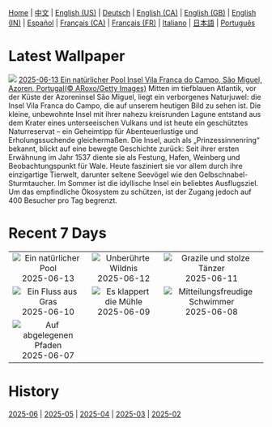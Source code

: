 [Home](../README.md) | [中文](zh-CN.md) | [English (US)](en-US.md) | [Deutsch](de-DE.md) | [English (CA)](en-CA.md) | [English (GB)](en-GB.md) | [English (IN)](en-IN.md) | [Español](es-ES.md) | [Français (CA)](fr-CA.md) | [Français (FR)](fr-FR.md) | [Italiano](it-IT.md) | [日本語](ja-JP.md) | [Português](pt-BR.md)

# Latest Wallpaper
![](https://www.bing.com/th?id=OHR.SanMiguelAzores_DE-DE1015486500_UHD.jpg)
[2025-06-13 Ein natürlicher Pool Insel Vila Franca do Campo, São Miguel, Azoren, Portugal(© ARoxo/Getty Images)](https://www.bing.com/th?id=OHR.SanMiguelAzores_DE-DE1015486500_UHD.jpg)
Mitten im tiefblauen Atlantik, vor der Küste der Azoreninsel São Miguel, liegt ein verborgenes Naturjuwel: die Insel Vila Franca do Campo, die auf unserem heutigen Bild zu sehen ist. Die kleine, unbewohnte Insel mit ihrer nahezu kreisrunden Lagune entstand aus dem Krater eines unterseeischen Vulkans und ist heute ein geschütztes Naturreservat – ein Geheimtipp für Abenteuerlustige und Erholungssuchende gleichermaßen. Die Insel, auch als „Prinzessinnenring“ bekannt, blickt auf eine bewegte Geschichte zurück: Seit ihrer ersten Erwähnung im Jahr 1537 diente sie als Festung, Hafen, Weinberg und Beobachtungspunkt für Wale. Heute fasziniert sie vor allem durch ihre einzigartige Tierwelt, darunter seltene Seevögel wie den Gelbschnabel-Sturmtaucher. Im Sommer ist die idyllische Insel ein beliebtes Ausflugsziel. Um das empfindliche Ökosystem zu schützen, ist der Zugang jedoch auf 400 Besucher pro Tag begrenzt.

# Recent 7 Days
|  |  |  |
|:---:|:---:|:---:|
| ![](https://www.bing.com/th?id=OHR.SanMiguelAzores_DE-DE1015486500_400x240.jpg "Ein natürlicher Pool") 2025-06-13 | ![](https://www.bing.com/th?id=OHR.BigBendChisos_DE-DE8761208781_400x240.jpg "Unberührte Wildnis") 2025-06-12 | ![](https://www.bing.com/th?id=OHR.FlamingosNamibia_DE-DE9012146004_400x240.jpg "Grazile und stolze Tänzer") 2025-06-11 |
| ![](https://www.bing.com/th?id=OHR.AerialEverglades_DE-DE7864298334_400x240.jpg "Ein Fluss aus Gras") 2025-06-10 | ![](https://www.bing.com/th?id=OHR.MillDetmold_DE-DE6095177325_400x240.jpg "Es klappert die Mühle") 2025-06-09 | ![](https://www.bing.com/th?id=OHR.StellarSeaLions_DE-DE0269577220_400x240.jpg "Mitteilungsfreudige Schwimmer") 2025-06-08 |
| ![](https://www.bing.com/th?id=OHR.PacificCrestTrail_DE-DE7215406983_400x240.jpg "Auf abgelegenen Pfaden") 2025-06-07 |  |  |

# History
[2025-06](../archives/wallpaper/de-DE/w_2025_06.md) | [2025-05](../archives/wallpaper/de-DE/w_2025_05.md) | [2025-04](../archives/wallpaper/de-DE/w_2025_04.md) | [2025-03](../archives/wallpaper/de-DE/w_2025_03.md) | [2025-02](../archives/wallpaper/de-DE/w_2025_02.md)
